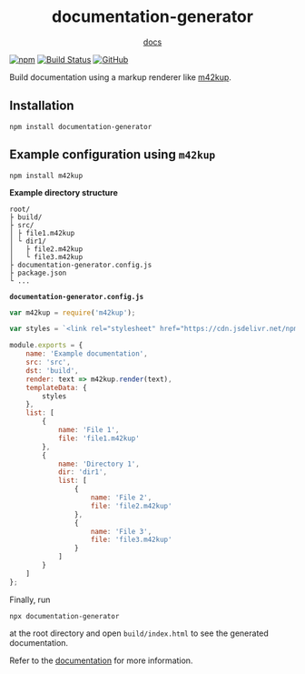 <h1 align="center">documentation-generator</h1>

<p align="center"><a href="https://logico-philosophical.github.io/documentation-generator/docs/build/introduction.html">docs</a></p>

[![npm](https://img.shields.io/npm/v/documentation-generator)](https://www.npmjs.com/package/documentation-generator)
[![Build Status](https://img.shields.io/travis/com/logico-philosophical/documentation-generator)](https://app.travis-ci.com/github/logico-philosophical/documentation-generator)
[![GitHub](https://img.shields.io/github/license/logico-philosophical/documentation-generator)](https://github.com/logico-philosophical/documentation-generator/blob/master/LICENSE)

Build documentation using a markup renderer like [m42kup](https://github.com/logico-philosophical/m42kup).

## Installation

```
npm install documentation-generator
```

## Example configuration using `m42kup`

```
npm install m42kup
```

**Example directory structure**

```
root/
├ build/
├ src/
│ ├ file1.m42kup
│ └ dir1/
│   ├ file2.m42kup
│   └ file3.m42kup
├ documentation-generator.config.js
├ package.json
└ ...
```

**`documentation-generator.config.js`**

```js
var m42kup = require('m42kup');

var styles = `<link rel="stylesheet" href="https://cdn.jsdelivr.net/npm/m42kup@latest/web/m42kup.default.css">`;

module.exports = {
    name: 'Example documentation',
    src: 'src',
    dst: 'build',
    render: text => m42kup.render(text),
    templateData: {
        styles
    },
    list: [
        {
            name: 'File 1',
            file: 'file1.m42kup'
        },
        {
            name: 'Directory 1',
            dir: 'dir1',
            list: [
                {
                    name: 'File 2',
                    file: 'file2.m42kup'
                },
                {
                    name: 'File 3',
                    file: 'file3.m42kup'
                }
            ]
        }
    ]
};
```

Finally, run
```
npx documentation-generator
```
at the root directory and open `build/index.html` to see the generated documentation.

Refer to the [documentation](https://logico-philosophical.github.io/documentation-generator/docs/build/introduction.html) for more information.
